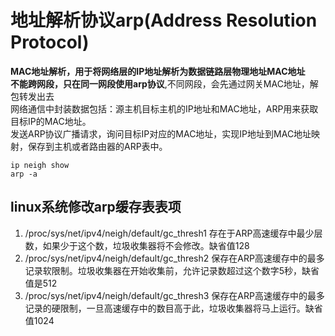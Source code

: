 # 地址解析协议arp(Address Resolution Protocol)

**MAC地址解析，用于将网络层的IP地址解析为数据链路层物理地址MAC地址**<br>
**不能跨网段，只在同一网段使用arp协议**,不同网段，会先通过网关MAC地址，解包转发出去<br>
网络通信中封装数据包括：源主机目标主机的IP地址和MAC地址，ARP用来获取目标IP的MAC地址。<br>
发送ARP协议广播请求，询问目标IP对应的MAC地址，实现IP地址到MAC地址映射，保存到主机或者路由器的ARP表中。<br>

`ip neigh show`<br>
`arp -a`

linux系统修改arp缓存表表项
-----------------

1. /proc/sys/net/ipv4/neigh/default/gc_thresh1 存在于ARP高速缓存中最少层数，如果少于这个数，垃圾收集器将不会修改。缺省值128
2. /proc/sys/net/ipv4/neigh/default/gc_thresh2 保存在ARP高速缓存中的最多记录软限制。垃圾收集器在开始收集前，允许记录数超过这个数字5秒，缺省值是512
3. /proc/sys/net/ipv4/neigh/default/gc_thresh3 保存在ARP高速缓存中的最多记录的硬限制，一旦高速缓存中的数目高于此，垃圾收集器将马上运行。缺省值1024
